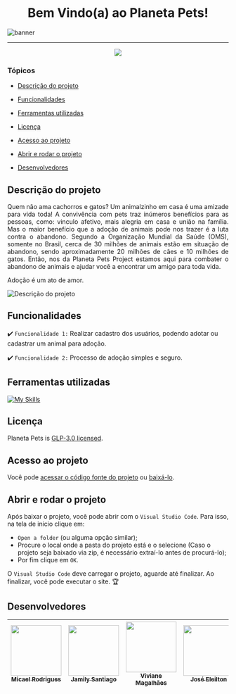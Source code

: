 <h1 align="center">
  Bem Vindo(a) ao Planeta Pets!
</h1>

![banner](https://ecosafepest.com/wp-content/uploads/2019/06/safe-for-pets-banner-1.jpg)

<hr>

<p align="center">
   <img src="http://img.shields.io/static/v1?label=STATUS&message=EM%20DESENVOLVIMENTO&color=RED&style=for-the-badge" />
</p>

### Tópicos 

- [Descrição do projeto](#descrição-do-projeto)

- [Funcionalidades](#funcionalidades)

- [Ferramentas utilizadas](#ferramentas-utilizadas)

- [Licença](#licença)

- [Acesso ao projeto](#acesso-ao-projeto)

- [Abrir e rodar o projeto](#abrir-e-rodar-o-projeto)

- [Desenvolvedores](#desenvolvedores)

## Descrição do projeto 

<p align="justify">
Quem não ama cachorros e gatos? Um animalzinho em casa é uma amizade para vida toda! A convivência com pets traz inúmeros benefícios para as pessoas, como: vinculo afetivo, mais alegria em casa e união na família. Mas o maior benefício que a adoção de animais pode nos trazer é a luta contra o abandono. Segundo a Organização Mundial da Saúde (OMS), somente no Brasil, cerca de 30 milhões de animais estão em situação de abandono, sendo aproximadamente 20 milhões de cães e 10 milhões de gatos. Então, nos da Planeta Pets Project estamos aqui para combater o abandono de animais e ajudar você a encontrar um amigo para toda vida.

Adoção é um ato de amor.

![Descrição do projeto](https://img.freepik.com/free-photo/front-view-beautiful-dog-with-copy-space_23-2148786562.jpg?w=2000)
</p>

## Funcionalidades

:heavy_check_mark: `Funcionalidade 1:` Realizar cadastro dos usuários, podendo adotar ou cadastrar um animal para adoção.

:heavy_check_mark: `Funcionalidade 2:` Processo de adoção simples e seguro.


###

## Ferramentas utilizadas

[![My Skills](https://skills.thijs.gg/icons?i=react,vscode)](https://skills.thijs.gg)

###

## Licença

Planeta Pets is [GLP-3.0 licensed](./LICENSE.md).

## Acesso ao projeto

Você pode [acessar o código fonte do projeto](https://github.com/micael-rodrigues/PlanetaPetsProject) ou [baixá-lo](https://github.com/micael-rodrigues/PlanetaPetsProject/archive/refs/heads/main.zip).


## Abrir e rodar o projeto

Após baixar o projeto, você pode abrir com o `Visual Studio Code`. Para isso, na tela de inicio clique em:

- `Open a folder` (ou alguma opção similar);
- Procure o local onde a pasta do projeto está e o selecione (Caso o projeto seja baixado via zip, é necessário extraí-lo antes de procurá-lo);
- Por fim clique em `OK`.

O `Visual Studio Code` deve carregar o projeto, aguarde até finalizar. Ao finalizar, você pode executar o site. 🏆 

## Desenvolvedores
| [<img src="https://avatars.githubusercontent.com/u/114267498?v=4" width=115><br><sub>Micael Rodrigues</sub>](https://github.com/micael-rodrigues) |  [<img src="https://avatars.githubusercontent.com/u/81538817?v=4" width=115><br><sub>Jamily Santiago</sub>](https://github.com/jamilysantiago) |  [<img src="https://avatars.githubusercontent.com/u/81435303?v=4" width=115><br><sub>Viviane Magalhães</sub>](https://github.com/Viviane-Valente) | [<img src="https://avatars.githubusercontent.com/u/89037582?v=4" width=115><br><sub>José Eleilton</sub>](https://github.com/nilton404) | [<img src="https://avatars.githubusercontent.com/u/112650636?v=4" width=115><br><sub>Wanyo Castelo</sub>](https://github.com/WanyoPR)
|:---: | :---: | :---: | :---: | :---: 


